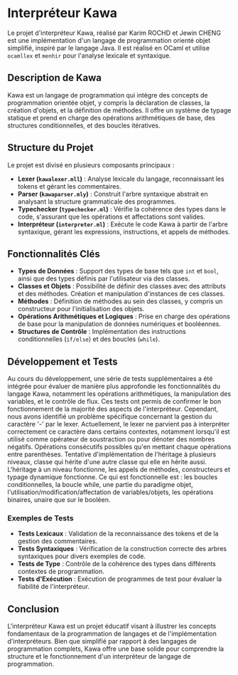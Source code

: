 # Interpréteur Kawa

Le projet d'interpréteur Kawa, réalisé par Karim ROCHD et Jewin CHENG est une implémentation d'un langage de programmation orienté objet simplifié, inspiré par le langage Java. Il est réalisé en OCaml et utilise `ocamllex` et `menhir` pour l'analyse lexicale et syntaxique.

## Description de Kawa

Kawa est un langage de programmation qui intègre des concepts de programmation orientée objet, y compris la déclaration de classes, la création d'objets, et la définition de méthodes. Il offre un système de typage statique et prend en charge des opérations arithmétiques de base, des structures conditionnelles, et des boucles itératives.

## Structure du Projet

Le projet est divisé en plusieurs composants principaux :

- **Lexer (`kawalexer.mll`)** : Analyse lexicale du langage, reconnaissant les tokens et gérant les commentaires.
- **Parser (`kawaparser.mly`)** : Construit l'arbre syntaxique abstrait en analysant la structure grammaticale des programmes.
- **Typechecker (`typechecker.ml`)** : Vérifie la cohérence des types dans le code, s'assurant que les opérations et affectations sont valides.
- **Interpréteur (`interpreter.ml`)** : Exécute le code Kawa à partir de l'arbre syntaxique, gérant les expressions, instructions, et appels de méthodes.

## Fonctionnalités Clés

- **Types de Données** : Support des types de base tels que `int` et `bool`, ainsi que des types définis par l'utilisateur via des classes.
- **Classes et Objets** : Possibilité de définir des classes avec des attributs et des méthodes. Création et manipulation d'instances de ces classes.
- **Méthodes** : Définition de méthodes au sein des classes, y compris un constructeur pour l'initialisation des objets.
- **Opérations Arithmétiques et Logiques** : Prise en charge des opérations de base pour la manipulation de données numériques et booléennes.
- **Structures de Contrôle** : Implémentation des instructions conditionnelles (`if/else`) et des boucles (`while`).

## Développement et Tests

Au cours du développement, une série de tests supplémentaires a été intégrée pour évaluer de manière plus approfondie les fonctionnalités du langage Kawa, notamment les opérations arithmétiques, la manipulation des variables, et le contrôle de flux. Ces tests ont permis de confirmer le bon fonctionnement de la majorité des aspects de l'interpréteur. Cependant, nous avons identifié un problème spécifique concernant la gestion du caractère '-' par le lexer. Actuellement, le lexer ne parvient pas à interpréter correctement ce caractère dans certains contextes, notamment lorsqu'il est utilisé comme opérateur de soustraction ou pour dénoter des nombres négatifs. 
Opérations consécutifs possibles qu'en mettant chaque opérations entre parenthèses. 
Tentative d'implémentation de l'héritage à plusieurs niveaux, classe qui hérite d'une autre classe qui elle en hérite aussi. L'héritage à un niveau fonctionne, les appels de méthodes, constructeurs et typage dynamique fonctionne.
Ce qui est fonctionnelle est : les boucles conditionnelles, la boucle while, une partie du paradigme objet, l'utilisation/modification/affectation de variables/objets, les opérations binaires, unaire que sur le booléen.

### Exemples de Tests

- **Tests Lexicaux** : Validation de la reconnaissance des tokens et de la gestion des commentaires.
- **Tests Syntaxiques** : Vérification de la construction correcte des arbres syntaxiques pour divers exemples de code.
- **Tests de Type** : Contrôle de la cohérence des types dans différents contextes de programmation.
- **Tests d'Exécution** : Exécution de programmes de test pour évaluer la fiabilité de l'interpréteur.

## Conclusion

L'interpréteur Kawa est un projet éducatif visant à illustrer les concepts fondamentaux de la programmation de langages et de l'implémentation d'interpréteurs. Bien que simplifié par rapport à des langages de programmation complets, Kawa offre une base solide pour comprendre la structure et le fonctionnement d'un interpréteur de langage de programmation.
